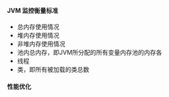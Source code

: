 #### JVM 监控衡量标准
* 总内存使用情况
* 堆内存使用情况
* 非堆内存使用情况 
* 池内总内存，即JVM所分配的所有变量内存池的内存各
* 线程
* 类，即所有被加载的类总数

#### 性能优化

